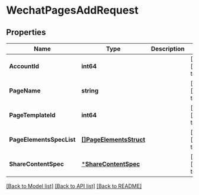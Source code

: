 # WechatPagesAddRequest

## Properties
Name | Type | Description | Notes
------------ | ------------- | ------------- | -------------
**AccountId** | **int64** |  | [optional] [default to null]
**PageName** | **string** |  | [optional] [default to null]
**PageTemplateId** | **int64** |  | [optional] [default to null]
**PageElementsSpecList** | [**[]PageElementsStruct**](page_elements_struct.md) |  | [optional] [default to null]
**ShareContentSpec** | [***ShareContentSpec**](share_content_spec.md) |  | [optional] [default to null]

[[Back to Model list]](../README.md#documentation-for-models) [[Back to API list]](../README.md#documentation-for-api-endpoints) [[Back to README]](../README.md)


